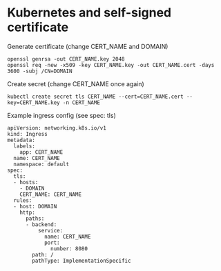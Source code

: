 # Kubernetes and self-signed certificate

Generate certificate (change CERT_NAME and DOMAIN)

```
openssl genrsa -out CERT_NAME.key 2048
openssl req -new -x509 -key CERT_NAME.key -out CERT_NAME.cert -days 3600 -subj /CN=DOMAIN
```

Create secret (change CERT_NAME once again)

```
kubectl create secret tls CERT_NAME --cert=CERT_NAME.cert --key=CERT_NAME.key -n CERT_NAME
```

Example ingress config (see spec: tls)

```
apiVersion: networking.k8s.io/v1
kind: Ingress
metadata:
  labels:
    app: CERT_NAME
  name: CERT_NAME
  namespace: default
spec:
  tls:
  - hosts:
    - DOMAIN
    CERT_NAME: CERT_NAME
  rules:
  - host: DOMAIN
    http:
      paths:
      - backend:
          service:
            name: CERT_NAME
            port:
              number: 8080
        path: /
        pathType: ImplementationSpecific
